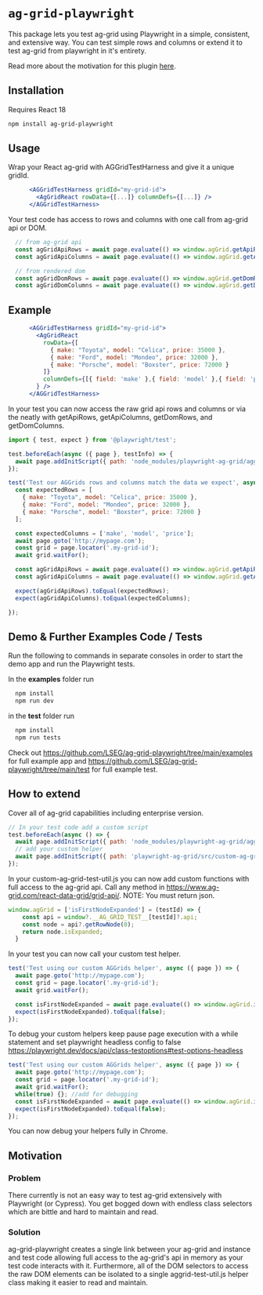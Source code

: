 # `ag-grid-playwright`
This package lets you test ag-grid using Playwright in a simple, consistent, and extensive way. You can test simple rows and columns or extend it to test ag-grid from playwright in it's entirety.

Read more about the motivation for this plugin [here](#motivation).

## Installation
Requires React 18
```sh
npm install ag-grid-playwright
```

## Usage
Wrap your React ag-grid with AGGridTestHarness and give it a unique gridId.

```jsx
      <AGGridTestHarness gridId="my-grid-id">
        <AgGridReact rowData={[...]} columnDefs={[...]} />
      </AGGridTestHarness>
```

Your test code has access to rows and columns with one call from ag-grid api or DOM.

```jsx
  // from ag-grid api
  const agGridApiRows = await page.evaluate(() => window.agGrid.getApiRows('my-grid-id'));
  const agGridApiColumns = await page.evaluate(() => window.agGrid.getApiColumns('my-grid-id'));

  // from rendered dom
  const agGridDomRows = await page.evaluate(() => window.agGrid.getDomRows('my-grid-id'));
  const agGridDomColumns = await page.evaluate(() => window.agGrid.getDomColumns('my-grid-id'));
```

## Example
```jsx
      <AGGridTestHarness gridId="my-grid-id">
        <AgGridReact
          rowData={[
            { make: "Toyota", model: "Celica", price: 35000 },
            { make: "Ford", model: "Mondeo", price: 32000 },
            { make: "Porsche", model: "Boxster", price: 72000 }
          ]}
          columnDefs={[{ field: 'make' },{ field: 'model' },{ field: 'price' }]
        } />
      </AGGridTestHarness>
```

In your test you can now access the raw grid api rows and columns or via the neatly with getApiRows, getApiColumns, getDomRows, and getDomColumns.

```jsx
import { test, expect } from '@playwright/test';

test.beforeEach(async ({ page }, testInfo) => {
  await page.addInitScript({ path: 'node_modules/playwright-ag-grid/aggrid-test-util.js' });
});

test('Test our AGGrids rows and columns match the data we expect', async ({ page }) => {
  const expectedRows = [
    { make: "Toyota", model: "Celica", price: 35000 },
    { make: "Ford", model: "Mondeo", price: 32000 },
    { make: "Porsche", model: "Boxster", price: 72000 }
  ];

  const expectedColumns = ['make', 'model', 'price'];
  await page.goto('http://mypage.com');
  const grid = page.locator('.my-grid-id');
  await grid.waitFor();

  const agGridApiRows = await page.evaluate(() => window.agGrid.getApiRows('my-grid-id'));
  const agGridApiColumns = await page.evaluate(() => window.agGrid.getApiColumns('my-grid-id'));

  expect(agGridApiRows).toEqual(expectedRows);
  expect(agGridApiColumns).toEqual(expectedColumns);

});
```

## Demo & Further Examples Code / Tests
Run the following to commands in separate consoles in order to start the demo app and run the Playwright tests.

In the **examples** folder run
```js
  npm install
  npm run dev
```

in the **test** folder run
```js
  npm install
  npm run tests
```

Check out https://github.com/LSEG/ag-grid-playwright/tree/main/examples for full example app and https://github.com/LSEG/ag-grid-playwright/tree/main/test for full example test.

## How to extend 
Cover all of ag-grid capabilities including enterprise version.

```jsx
// In your test code add a custom script
test.beforeEach(async () => {
  await page.addInitScript({ path: 'node_modules/playwright-ag-grid/aggrid-test-util.js' });
  // add your custom helper
  await page.addInitScript({ path: 'playwright-ag-grid/src/custom-ag-grid-test-util.js' });
});
```

In your custom-ag-grid-test-util.js you can now add custom functions with full access to the ag-grid api. Call any method in https://www.ag-grid.com/react-data-grid/grid-api/. NOTE: You must return json.

```jsx
window.agGrid = ['isFirstNodeExpanded'] = (testId) => {
    const api = window?.__AG_GRID_TEST__[testId]?.api;
    const node = api?.getRowNode(0);
    return node.isExpanded;
  }
```

In your test you can now call your custom test helper.

```jsx
test('Test using our custom AGGrids helper', async ({ page }) => {
  await page.goto('http://mypage.com');
  const grid = page.locator('.my-grid-id');
  await grid.waitFor();

  const isFirstNodeExpanded = await page.evaluate(() => window.agGrid.isFirstNodeExpanded('my-grid-id'));
  expect(isFirstNodeExpanded).toEqual(false);
});
```

To debug your custom helpers keep pause page execution with a while statement and set playwright headless config to false
https://playwright.dev/docs/api/class-testoptions#test-options-headless

```jsx
test('Test using our custom AGGrids helper', async ({ page }) => {
  await page.goto('http://mypage.com');
  const grid = page.locator('.my-grid-id');
  await grid.waitFor();
  while(true) {}; //add for debugging
  const isFirstNodeExpanded = await page.evaluate(() => window.agGrid.isFirstNodeExpanded('my-grid-id'));
  expect(isFirstNodeExpanded).toEqual(false);
});
```

You can now debug your helpers fully in Chrome.

## Motivation

### Problem
There currently is not an easy way to test ag-grid extensively with Playwright (or Cypress). You get bogged down with endless class selectors which are bittle and hard to maintain and read.

### Solution
ag-grid-playwright creates a single link between your ag-grid and instance and test code allowing full access to the ag-grid's api in memory as your test code interacts with it. Furthermore, all of the DOM selectors to access the raw DOM elements can be isolated to a single aggrid-test-util.js helper class making it easier to read and maintain.